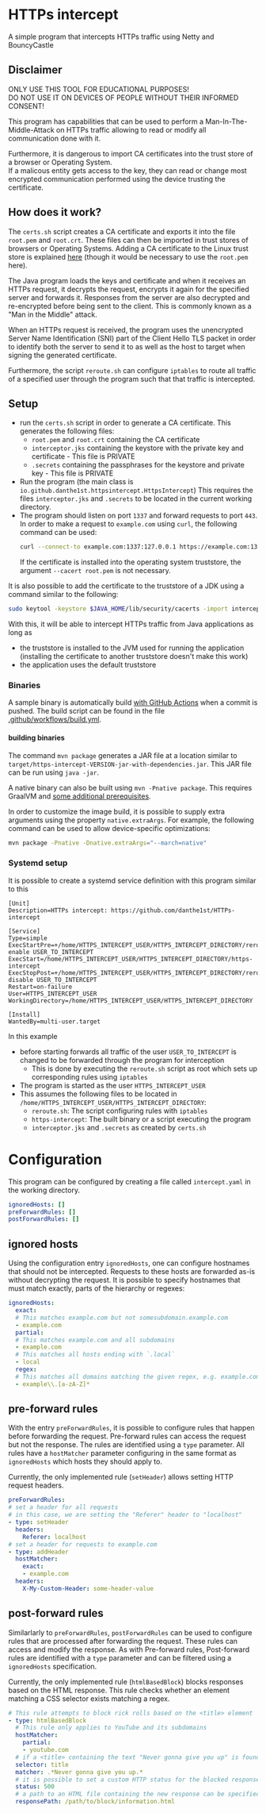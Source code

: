 # HTTPs intercept
A simple program that intercepts HTTPs traffic using Netty and BouncyCastle

## Disclaimer
ONLY USE THIS TOOL FOR EDUCATIONAL PURPOSES!  
DO NOT USE IT ON DEVICES OF PEOPLE WITHOUT THEIR INFORMED CONSENT!

This program has capabilities that can be used to perform a Man-In-The-Middle-Attack on HTTPs traffic
allowing to read or modify all communication done with it.

Furthermore, it is dangerous to import CA certificates into the trust store of a browser or Operating System.  
If a malicous entity gets access to the key,
they can read or change most encrypted communication performed using the device trusting the certificate.

## How does it work?
The `certs.sh` script creates a CA certificate and exports it into the file `root.pem` and `root.crt`.
These files can then be imported in trust stores of browsers or Operating Systems.
Adding a CA certificate to the Linux trust store is explained [here](https://askubuntu.com/a/94861/966107) (though it would be necessary to use the `root.pem` here).

The Java program loads the keys and certificate and when it receives an HTTPs request,
it decrypts the request, encrypts it again for the specified server and forwards it.
Responses from the server are also decrypted and re-encrypted before being sent to the client.
This is commonly known as a "Man in the Middle" attack.

When an HTTPs request is received, the program uses the unencrypted Server Name Identification (SNI) part
of the Client Hello TLS packet in order to identify both the server to send it to
as well as the host to target when signing the generated certificate.

Furthermore, the script `reroute.sh` can configure `iptables` to route all traffic of a specified user
through the program such that that traffic is intercepted.

## Setup
- run the `certs.sh` script in order to generate a CA certificate.
  This generates the following files:
  - `root.pem` and `root.crt` containing the CA certificate
  - `interceptor.jks` containing the keystore with the private key and certificate - This file is PRIVATE
  - `.secrets` containing the passphrases for the keystore and private key - This file is PRIVATE
- Run the program (the main class is `io.github.danthe1st.httpsintercept.HttpsIntercept`)
  This requires the files `interceptor.jks` and `.secrets` to be located in the current working directory.
- The program should listen on port `1337` and forward requests to port `443`.
  In order to make a request to `example.com` using `curl`, the following command can be used:
  ```bash
  curl --connect-to example.com:1337:127.0.0.1 https://example.com:1337 --cacert root.pem
  ```
  If the certificate is installed into the operating system truststore, the argument `--cacert root.pem` is not necessary.

It is also possible to add the certificate to the truststore of a JDK using a command similar to the following:
```bash
sudo keytool -keystore $JAVA_HOME/lib/security/cacerts -import interceptCert -file root.crt
```

With this, it will be able to intercept HTTPs traffic from Java applications as long as
- the truststore is installed to the JVM used for running the application
  (installing the certificate to another truststore doesn't make this work)
- the application uses the default truststore

### Binaries
A sample binary is automatically build [with GitHub Actions](https://github.com/danthe1st/HTTPs-intercept/actions?query=branch%3Amaster)
when a commit is pushed.
The build script can be found in the file [.github/workflows/build.yml](./.github/workflows/build.yml).

#### building binaries

The command `mvn package` generates a JAR file at a location
similar to `target/https-intercept-VERSION-jar-with-dependencies.jar`.
This JAR file can be run using `java -jar`.

A native binary can also be built using `mvn -Pnative package`.
This requires GraalVM and [some additional prerequisites](https://www.graalvm.org/latest/reference-manual/native-image/#prerequisites).

In order to customize the image build, it is possible to supply extra arguments using the property `native.extraArgs`.
For example, the following command can be used to allow device-specific optimizations:
```bash
mvn package -Pnative -Dnative.extraArgs="--march=native"
```

### Systemd setup

It is possible to create a systemd service definition with this program similar to this

```
[Unit]
Description=HTTPs intercept: https://github.com/danthe1st/HTTPs-intercept

[Service]
Type=simple
ExecStartPre=+/home/HTTPS_INTERCEPT_USER/HTTPS_INTERCEPT_DIRECTORY/reroute.sh enable USER_TO_INTERCEPT
ExecStart=/home/HTTPS_INTERCEPT_USER/HTTPS_INTERCEPT_DIRECTORY/https-intercept
ExecStopPost=+/home/HTTPS_INTERCEPT_USER/HTTPS_INTERCEPT_DIRECTORY/reroute.sh disable USER_TO_INTERCEPT
Restart=on-failure
User=HTTPS_INTERCEPT_USER
WorkingDirectory=/home/HTTPS_INTERCEPT_USER/HTTPS_INTERCEPT_DIRECTORY

[Install]
WantedBy=multi-user.target
```

In this example
- before starting forwards all traffic of the user `USER_TO_INTERCEPT`
  is changed to be forwarded through the program for interception
  - This is done by executing the `reroute.sh` script as root which sets up corresponding rules using `iptables`
- The program is started as the user `HTTPS_INTERCEPT_USER`
- This assumes the following files to be located in `/home/HTTPS_INTERCEPT_USER/HTTPS_INTERCEPT_DIRECTORY`:
  - `reroute.sh`: The script configuring rules with `iptables`
  - `https-intercept`: The built binary or a script executing the program
  - `interceptor.jks` and `.secrets` as created by `certs.sh`

# Configuration
This program can be configured by creating a file called `intercept.yaml` in the working directory.
```yaml
ignoredHosts: []
preForwardRules: []
postForwardRules: []
```

## ignored hosts
Using the configuration entry `ignoredHosts`, one can configure hostnames that should not be intercepted.
Requests to these hosts are forwarded as-is without decrypting the request.
It is possible to specify hostnames that must match exactly, parts of the hierarchy or regexes:
```yaml
ignoredHosts:
  exact:
  # This matches example.com but not somesubdomain.example.com
  - example.com
  partial:
  # This matches example.com and all subdomains
  - example.com
  # This matches all hosts ending with `.local`
  - local
  regex:
  # This matches all domains matching the given regex, e.g. example.com or example.org but not host.example.com
  - example\\.[a-zA-Z]*
```

## pre-forward rules
With the entry `preForwardRules`, it is possible to configure rules that happen before forwarding the request.
Pre-forward rules can access the request but not the response.
The rules are identified using a `type` parameter.
All rules have a `hostMatcher` parameter configuring in the same format as `ignoredHosts` which hosts they should apply to.

Currently, the only implemented rule (`setHeader`) allows setting HTTP request headers.
```yaml
preForwardRules:
# set a header for all requests
# in this case, we are setting the "Referer" header to "localhost"
- type: setHeader
  headers:
    Referer: localhost
# set a header for requests to example.com
- type: addHeader
  hostMatcher:
    exact:
    - example.com
  headers:
    X-My-Custom-Header: some-header-value
```

## post-forward rules
Similarlarly to `preForwardRules`, `postForwardRules` can be used to configure rules that are processed after forwarding the request.
These rules can access and modify the response.
As with Pre-forward rules, Post-forward rules are identified with a `type` parameter and can be filtered using a `ignoredHosts` specification.

Currently, the only implemented rule (`htmlBasedBlock`) blocks responses based on the HTML response.
This rule checks whether an element matching a CSS selector exists matching a regex.
```yaml
# This rule attempts to block rick rolls based on the <title> element
- type: htmlBasedBlock
  # This rule only applies to YouTube and its subdomains
  hostMatcher:
    partial:
    - youtube.com
  # if a <title> containing the text "Never gonna give you up" is found, the response is not sent to the client
  selector: title
  matcher: .*Never gonna give you up.*
  # it is possible to set a custom HTTP status for the blocked response
  status: 500
  # a path to an HTML file containing the new response can be specified as follows
  responsePath: /path/to/block/information.html
```
